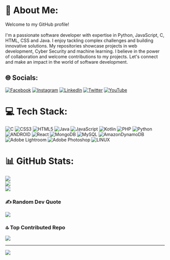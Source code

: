 # 💫 About Me:
Welcome to my GitHub profile!<br><br>I'm a passionate software developer with expertise in Python, JavaScript, C, HTML, CSS and Java. I enjoy tackling complex challenges and building innovative solutions. My repositories showcase projects in web development, Cyber Security and machine learning. I believe in the power of collaboration and welcome contributions to my projects. Let's connect and make an impact in the world of software development.


## 🌐 Socials:
[![Facebook](https://img.shields.io/badge/Facebook-%231877F2.svg?logo=Facebook&logoColor=white)](https://www.facebook.com/ariessurya81/) [![Instagram](https://img.shields.io/badge/Instagram-%23E4405F.svg?logo=Instagram&logoColor=white)](https://instagram.com/aries_surya_) [![LinkedIn](https://img.shields.io/badge/LinkedIn-%230077B5.svg?logo=linkedin&logoColor=white)](https://www.linkedin.com/in/surya-prakash-226b93225/) [![Twitter](https://img.shields.io/badge/Twitter-%231DA1F2.svg?logo=Twitter&logoColor=white)](https://twitter.com/aries_surya_) [![YouTube](https://img.shields.io/badge/YouTube-%23FF0000.svg?logo=YouTube&logoColor=white)](https://www.youtube.com/@SuryaInformative) 

# 💻 Tech Stack:
![C](https://img.shields.io/badge/c-%2300599C.svg?style=for-the-badge&logo=c&logoColor=white) ![CSS3](https://img.shields.io/badge/css3-%231572B6.svg?style=for-the-badge&logo=css3&logoColor=white) ![HTML5](https://img.shields.io/badge/html5-%23E34F26.svg?style=for-the-badge&logo=html5&logoColor=white) ![Java](https://img.shields.io/badge/java-%23ED8B00.svg?style=for-the-badge&logo=java&logoColor=white) ![JavaScript](https://img.shields.io/badge/javascript-%23323330.svg?style=for-the-badge&logo=javascript&logoColor=%23F7DF1E) ![Kotlin](https://img.shields.io/badge/kotlin-%230095D5.svg?style=for-the-badge&logo=kotlin&logoColor=white) ![PHP](https://img.shields.io/badge/php-%23777BB4.svg?style=for-the-badge&logo=php&logoColor=white) ![Python](https://img.shields.io/badge/python-3670A0?style=for-the-badge&logo=python&logoColor=ffdd54) ![ANDROID](https://img.shields.io/badge/android-%2320232a.svg?style=for-the-badge&logo=android&logoColor=%a4c639) ![React](https://img.shields.io/badge/react-%2320232a.svg?style=for-the-badge&logo=react&logoColor=%2361DAFB) ![MongoDB](https://img.shields.io/badge/MongoDB-%234ea94b.svg?style=for-the-badge&logo=mongodb&logoColor=white) ![MySQL](https://img.shields.io/badge/mysql-%2300f.svg?style=for-the-badge&logo=mysql&logoColor=white) ![AmazonDynamoDB](https://img.shields.io/badge/Amazon%20DynamoDB-4053D6?style=for-the-badge&logo=Amazon%20DynamoDB&logoColor=white) ![Adobe Lightroom](https://img.shields.io/badge/Adobe%20Lightroom-31A8FF.svg?style=for-the-badge&logo=Adobe%20Lightroom&logoColor=white) ![Adobe Photoshop](https://img.shields.io/badge/adobephotoshop-%2331A8FF.svg?style=for-the-badge&logo=adobephotoshop&logoColor=white) ![LINUX](https://img.shields.io/badge/Linux-FCC624?style=for-the-badge&logo=linux&logoColor=black)
# 📊 GitHub Stats:
![](https://github-readme-stats.vercel.app/api?username=Aries-Surya&theme=dark&hide_border=false&include_all_commits=false&count_private=false)<br/>
![](https://github-readme-streak-stats.herokuapp.com/?user=Aries-Surya&theme=dark&hide_border=false)<br/>
![](https://github-readme-stats.vercel.app/api/top-langs/?username=Aries-Surya&theme=dark&hide_border=false&include_all_commits=false&count_private=false&layout=compact)

<!--## 🏆 GitHub Trophies
![](https://github-profile-trophy.vercel.app/?username=Aries-Surya&theme=radical&no-frame=false&no-bg=true&margin-w=4)-->

### ✍️ Random Dev Quote
![](https://quotes-github-readme.vercel.app/api?type=vetical&theme=dark)

### 🔝 Top Contributed Repo
![](https://github-contributor-stats.vercel.app/api?username=Aries-Surya&limit=5&theme=dark&combine_all_yearly_contributions=true)

---
[![](https://visitcount.itsvg.in/api?id=Aries-Surya&icon=2&color=1)](https://visitcount.itsvg.in)
